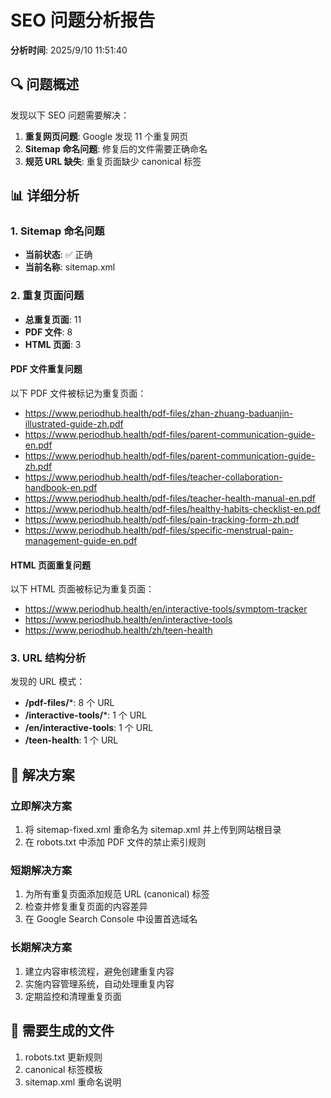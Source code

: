 # SEO 问题分析报告

**分析时间**: 2025/9/10 11:51:40

## 🔍 问题概述

发现以下 SEO 问题需要解决：

1. **重复网页问题**: Google 发现 11 个重复网页
2. **Sitemap 命名问题**: 修复后的文件需要正确命名
3. **规范 URL 缺失**: 重复页面缺少 canonical 标签

## 📊 详细分析

### 1. Sitemap 命名问题

- **当前状态**: ✅ 正确
- **当前名称**: sitemap.xml

### 2. 重复页面问题

- **总重复页面**: 11
- **PDF 文件**: 8
- **HTML 页面**: 3

#### PDF 文件重复问题

以下 PDF 文件被标记为重复页面：

- https://www.periodhub.health/pdf-files/zhan-zhuang-baduanjin-illustrated-guide-zh.pdf
- https://www.periodhub.health/pdf-files/parent-communication-guide-en.pdf
- https://www.periodhub.health/pdf-files/parent-communication-guide-zh.pdf
- https://www.periodhub.health/pdf-files/teacher-collaboration-handbook-en.pdf
- https://www.periodhub.health/pdf-files/teacher-health-manual-en.pdf
- https://www.periodhub.health/pdf-files/healthy-habits-checklist-en.pdf
- https://www.periodhub.health/pdf-files/pain-tracking-form-zh.pdf
- https://www.periodhub.health/pdf-files/specific-menstrual-pain-management-guide-en.pdf

#### HTML 页面重复问题

以下 HTML 页面被标记为重复页面：

- https://www.periodhub.health/en/interactive-tools/symptom-tracker
- https://www.periodhub.health/en/interactive-tools
- https://www.periodhub.health/zh/teen-health

### 3. URL 结构分析

发现的 URL 模式：

- **/pdf-files/***: 8 个 URL
- **/interactive-tools/***: 1 个 URL
- **/en/interactive-tools**: 1 个 URL
- **/teen-health**: 1 个 URL

## 🔧 解决方案

### 立即解决方案

1. 将 sitemap-fixed.xml 重命名为 sitemap.xml 并上传到网站根目录
2. 在 robots.txt 中添加 PDF 文件的禁止索引规则

### 短期解决方案

1. 为所有重复页面添加规范 URL (canonical) 标签
2. 检查并修复重复页面的内容差异
3. 在 Google Search Console 中设置首选域名

### 长期解决方案

1. 建立内容审核流程，避免创建重复内容
2. 实施内容管理系统，自动处理重复内容
3. 定期监控和清理重复页面

## 📁 需要生成的文件

1. robots.txt 更新规则
2. canonical 标签模板
3. sitemap.xml 重命名说明

